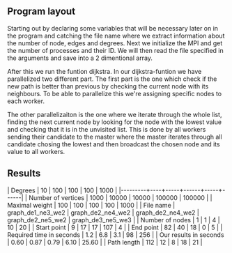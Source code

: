 <h2> Program layout </h2>

Starting out by declaring some variables that will be necessary later on in the program and catching the file name where we
extract information about the number of node, edges and degrees. Next we initialize the MPI and get the number of processes
and their ID. We will then read the file specified in the arguments and save into a 2 dimentional array.

After this we run the funtion dijkstra. In our dijkstra-funtion we have parallelized two different part. The first part is
the one which check if the new path is better than previous by checking the current node with its neighbours. To be able to
parallelize this we're assigning specific nodes to each worker.

The other parallelizaiton is the one where we iterate through the whole list, finding the next current node by looking for
the node with the lowest value and checking that it is in the unvisited list. This is done by all workers sending their
candidate to the master where the master iterates through all candidate chosing the lowest and then broadcast the chosen node
and its value to all workers. 


<h2> Results </h2>

| Degrees | 10 | 100 |	100 | 100 | 1000 |
|---------+----+-----+------+-----+------|
| Number of vertices |	1000 | 10000 | 10000 | 100000 | 100000 |
| Maximal weight | 100 | 100 |	100 | 100 | 1000 |
| File name | graph_de1_ne3_we2 | graph_de2_ne4_we2 | graph_de2_ne4_we2 | graph_de2_ne5_we2 | graph_de3_ne5_we3 |
| Number of nodes  | 1 | 1 | 4 | 10 | 20 |
| Start point |	9 | 17 | 17 | 107 | 4 |
| End point | 82 | 40 |	18 | 0 | 5 |
| Required time in seconds | 1.2 | 6.8 | 3.1 | 98 | 256 |
| Our results in seconds | 0.60 | 0.87 | 0.79 | 6.10 | 25.60 |
| Path length | 112 | 12 | 8 | 18  | 21 |

